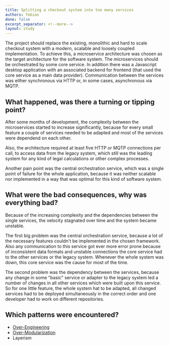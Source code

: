 ```yaml
---
title: Splitting a checkout system into too many services
authors: Tobias
done: false
excerpt_separator: <!--more-->
layout: study
---
```

The project should replace the existing, monolithic and hard to scale checkout system with a modern, scalable and loosely coupled implementation.<!--more--> 
To achieve this, a microservice architecture was chosen as the target architecture for the software system. The microservices should be orchestrated by some core service. In addition there was a Javascript desktop application with an associated backend for frontend (that used the core service as a main data provider). Communication between the services was either synchronous via HTTP or, in some cases, asynchronous via MQTP. 

## What happened, was there a turning or tipping point?
After some months of development, the complexity between the microservices started to increase significantly, because for every small feature a couple of services needed to be adapted and most of the services were dependend on each other.

Also, the architecture required at least five HTTP or MQTP connections per call, to access data from the legacy system, which still was the leading system for any kind of legal calculations or other complex processes.

Another pain point was the central orchestration service, which was a single point of failure for the whole application, because it was neither scalable nor implemented in a way that was optimal for this kind of software system.

## What were the bad consequences, why was everything bad?
Because of the increasing complexity and the dependencies between the single services, the velocity stagnated over time and the system became unstable. 

The first big problem was the central orchestration service, because a lot of the necessary features couldn't be implemented in the chosen framework. 
Also any communication to this service got ever more error prone because of inconsistent data formats and unstable connections the core service had to the other services or the legacy system. Whenever the whole system was down, this core service was the cause for most of the time.

The second problem was the dependency between the services, because any change in some "basic" service or adapter to the legacy system led a number of changes in all other services which were built upon this service. So for one little feature, the whole system hat to be adapted, all changed services had to be deployed simultaneously in the correct order and one developer had to work on different repositories.

## Which patterns were encountered?
* [Over-Engineering](../patterns/over_engineering.html)
* [Over-Modularization](../patterns/over_modularization.html)
* Layerism
